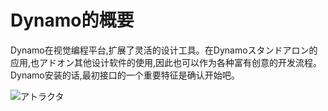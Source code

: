 

# Dynamo的概要

Dynamo在视觉编程平台,扩展了灵活的设计工具。在Dynamoスタンドアロン的应用,也アドオン其他设计软件的使用,因此也可以作为各种富有创意的开发流程。Dynamo安装的话,最初接口的一个重要特征是确认开始吧。

![アトラクタ](images/2/2-cover.png)

